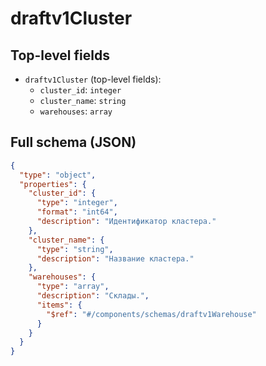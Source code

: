 # draftv1Cluster

## Top-level fields
- `draftv1Cluster` (top-level fields):
  - `cluster_id`: `integer`
  - `cluster_name`: `string`
  - `warehouses`: `array`

## Full schema (JSON)
```json
{
  "type": "object",
  "properties": {
    "cluster_id": {
      "type": "integer",
      "format": "int64",
      "description": "Идентификатор кластера."
    },
    "cluster_name": {
      "type": "string",
      "description": "Название кластера."
    },
    "warehouses": {
      "type": "array",
      "description": "Склады.",
      "items": {
        "$ref": "#/components/schemas/draftv1Warehouse"
      }
    }
  }
}
```
